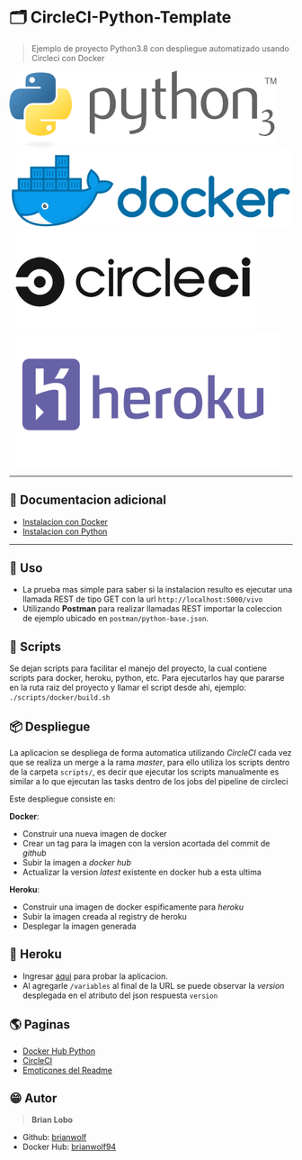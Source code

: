# :card_index_dividers: CircleCI-Python-Template

> Ejemplo de proyecto Python3.8 con despliegue automatizado usando Circleci con Docker

![alt text](docs/img/python.png)
![alt text](docs/img/docker.png)
![alt text](docs/img/circleci.png)
![alt text](docs/img/heroku.png)

---

## :open_book: Documentacion adicional

* [Instalacion con Docker](docs/docker.md)
* [Instalacion con Python](docs/python.md)

---

## :tada: Uso

* La prueba mas simple para saber si la instalacion resulto es ejecutar una llamada REST de tipo GET con la url `http://localhost:5000/vivo`
* Utilizando **Postman** para realizar llamadas REST importar la coleccion de ejemplo ubicado en `postman/python-base.json`.

## :scroll: Scripts

Se dejan scripts para facilitar el manejo del proyecto, la cual contiene scripts para docker, heroku, python, etc.
Para ejecutarlos hay que pararse en la ruta raiz del proyecto y llamar el script desde ahi, ejemplo:
`./scripts/docker/build.sh`

## :package: Despliegue

La aplicacion se despliega de forma automatica utilizando *CircleCI* cada vez que se realiza un merge a la rama *master*,
para ello utiliza los scripts dentro de la carpeta `scripts/`, es decir que ejecutar los scripts manualmente es similar a lo que ejecutan las tasks dentro de los jobs del pipeline de circleci

Este despliegue consiste en:

**Docker**:

* Construir una nueva imagen de docker
* Crear un tag para la imagen con la version acortada del commit de *github*
* Subir la imagen a *docker hub*
* Actualizar la version *latest* existente en docker hub a esta ultima

**Heroku**:

* Construir una imagen de docker espificamente para *heroku*
* Subir la imagen creada al registry de heroku
* Desplegar la imagen generada

## :money_with_wings: Heroku

* Ingresar [aqui](https://json-reportes-back-heroku.herokuapp.com/) para probar la aplicacion.
* Al agregarle `/variables` al final de la URL se puede observar la *version* desplegada
  en el atributo del json respuesta `version`

## :earth_americas: Paginas

* [Docker Hub Python](https://hub.docker.com/_/python)
* [CircleCI](https://circleci.com/)
* [Emoticones del Readme](https://github.com/ikatyang/emoji-cheat-sheet)

## :grin: Autor

> **Brian Lobo**

* Github: [brianwolf](https://github.com/brianwolf)
* Docker Hub:  [brianwolf94](https://hub.docker.com/u/brianwolf94)
